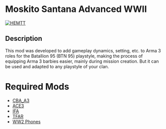 # Moskito Santana Advanced WWII

[![HEMTT](https://github.com/MoskitoSantana/Moskito-Advanced-WWII/actions/workflows/hemtt.yml/badge.svg)](https://github.com/MoskitoSantana/Moskito-Advanced-WWII/actions/workflows/hemtt.yml)

## Description
This mod was developed to add gameplay dynamics, setting, etc. to Arma 3 roles for the Batallion 95 (BTN 95) playstyle, making the process of equipping Arma 3 barbies easier, mainly during mission creation. But it can be used and adapted to any playstyle of your clan.

# Required Mods

- [CBA_A3](https://github.com/CBATeam/CBA_A3)
- [ACE3](https://github.com/acemod/ACE3)
- [IFA](https://steamcommunity.com/workshop/filedetails/?id=2648308937)
- [TFAR](https://github.com/michail-nikolaev/task-force-arma-3-radio/)
- [WW2 Phones](https://steamcommunity.com/sharedfiles/filedetails/?id=2423977008)